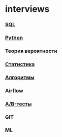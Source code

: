 # interviews


### [SQL](https://github.com/TalkoDenis/interviews/tree/main/SQL)





### [Python](https://github.com/TalkoDenis/interviews/tree/main/Python)






### Теория вероятности






### [Статистика](https://github.com/TalkoDenis/interviews/tree/main/Statistics)






### [Алгоритмы](https://github.com/TalkoDenis/interviews/tree/main/Algorithms)



### Airflow



### [A/B-тесты](https://github.com/TalkoDenis/interviews/tree/main/ab_testing)



### GIT





### ML
